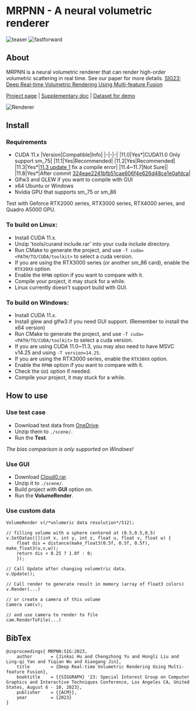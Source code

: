 


# MRPNN - A neural volumetric renderer

![teaser](./pics/teaser.png)
![fastforward](./pics/fastforward.gif)


## About
MRPNN is a neural volumetric renderer that can render high-order volumetric scattering in real time. See our paper for more details.
[SIG23: Deep Real-time Volumetric Rendering Using Multi-feature Fusion](https://sites.cs.ucsb.edu/~lingqi/publications/paper_mrpnn.pdf)

[Project page](http://www.cad.zju.edu.cn/home/jin/sig20231/SigMRPNN2023.htm) |
[Supplementary doc](http://www.cad.zju.edu.cn/home/jin/sig20231/Supplementary.pdf) |
[Dataset for demo](https://1drv.ms/f/c/c6d71596bc679f33/QjOfZ7yWFdcggMZJBAAAAAAATuOe1hNOeD_D7Q)

![Renderer](./pics/cloud.gif)

## Install

### Requirements
- CUDA 11.x
	|Version|Compatible|Info|
	|-|-|-|
	|11.0|Yes*|CUDA11.0 Only support sm_75|
	|11.1|Yes|Recommended|
	|11.2|Yes|Recommended|
	|11.3|Yes*|[11.3 update 1](https://developer.nvidia.com/cuda-11-3-1-download-archive) fix a compile error|
	|11.4~11.7|Not Sure||
	|11.8|Yes*|After commit [324eae2241bfb51cae606f4e626d48ce1e0afdca](https://github.com/What-a-stupid-username/MRPNN/commit/324eae2241bfb51cae606f4e626d48ce1e0afdca)|
- Glfw3 and GLEW if you want to compile with GUI
- x64 Ubuntu or Windows
- Nvidia GPU that supports sm_75 or sm_86

Test with Geforce RTX2000 series, RTX3000 series, RTX4000 series, and Quadro A5000 GPU.

### To build on Linux:
- Install CUDA 11.x.
- Unzip 'tools/curand include.rar' into your cuda include directory.
- Run CMake to generate the project, and use `-T cuda=<PATH/TO/CUDA/toolkit>` to select a cuda version.
- If you are using the RTX3000 series (or another sm_86 card), enable the `RTX30XX` option.
- Enable the `RPNN` option if you want to compare with it.
- Compile your project, it may stuck for a while.
- Linux currently doesn't support build with GUI.

### To build on Windows:
- Install CUDA 11.x.
- Install glew and glfw3 if you need GUI support. (Remember to install the x64 version)
- Run CMake to generate the project, and use `-T cuda=<PATH/TO/CUDA/toolkit>` to select a cuda version.
- If you are using CUDA 11.0~11.3, you may also need to have MSVC v14.25 and using `-T version=14.25`.
- If you are using the RTX3000 series, enable the `RTX30XX` option.
- Enable the `RPNN` option if you want to compare with it.
- Check the `GUI` option if needed.
- Compile your project, it may stuck for a while.

## How to use

### Use test case
- Download test data from [OneDrive](https://1drv.ms/f/c/c6d71596bc679f33/QjOfZ7yWFdcggMZJBAAAAAAATuOe1hNOeD_D7Q).
- Unzip them to `./scene/`.
- Run the **Test**.

*The bias comparison is only supported on Windows!*

### Use GUI
- Download [Cloud0.rar](https://1drv.ms/f/c/c6d71596bc679f33/QjOfZ7yWFdcggMZJBAAAAAAATuOe1hNOeD_D7Q).
- Unzip it to `./scene/`.
- Build project with **GUI** option on.
- Run the **VolumeRender**.

### Use custom data
```
VolumeRender v(/*volumeric data resolution*/512);

// filling volume with a sphere centered at (0.5,0.5,0.5)
v.SetDatas([](int x, int y, int z, float u, float v, float w) {
    float dis = distance(make_float3(0.5f, 0.5f, 0.5f), make_float3(u,v,w));
    return dis < 0.25 ? 1.0f : 0;
    });

// Call Update after changing volumetric data.
v.Update();

// Call render to generate result in memory (array of float3 colors)
v.Render(...)

// or create a camera of this volume
Camera cam(v);

// and use camera to render to file
cam.RenderToFile(...)
```

## BibTex
```
@inproceedings{ MRPNN:SIG:2023,
	author       = {Jinkai Hu and Chengzhong Yu and Hongli Liu and Ling-qi Yan and Yiqian Wu and Xiaogang Jin},
	title        = {Deep Real-time Volumetric Rendering Using Multi-feature Fusion},
	booktitle    = {{SIGGRAPH} '23: Special Interest Group on Computer Graphics and Interactive Techniques Conference, Los Angeles CA, United States, August 6 - 10, 2023},
	publisher    = {{ACM}},
	year         = {2023}
}
```
